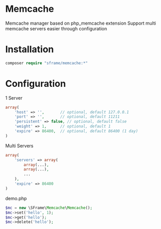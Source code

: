 # Memcache
Memcache manager based on php_memcache extension
Support multi memcache servers easier through configuration

# Installation
```php
composer require "sframe/memcache:*"
```

# Configuration
1 Server
```php
array(
    'host' => '',       // optional, default 127.0.0.1
    'port' => '',       // optional, default 11211
    'persistent' => false, // optional, default false
    'weight' => 1,      // optional, default 1
    'expire' => 86400,  // optional, default 86400 (1 day)
)
```

Multi Servers
```php
array(
    'servers' => array(
        array(...),
        array(...),
        ...
    ),
    'expire' => 86400
)
```


demo.php
```php
$mc = new \SFrame\Memcache\Memcache();
$mc->set('hello', 1);
$mc->get('hello');
$mc->delete('hello');
```